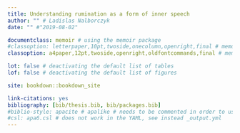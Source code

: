 ```yaml
--- 
title: Understanding rumination as a form of inner speech
author: "" # Ladislas Nalborczyk
date: "" #"2019-08-02"

documentclass: memoir # using the memoir package
#classoption: letterpaper,10pt,twoside,onecolumn,openright,final # memoir class default options
classoption: a4paper,12pt,twoside,openright,oldfontcommands,final # memoir class options

lot: false # deactivating the default list of tables
lof: false # deactivating the default list of figures

site: bookdown::bookdown_site

link-citations: yes
bibliography: [bib/thesis.bib, bib/packages.bib]
#biblio-style: apacite # apalike # needs to be commented in order to use the apa6.csl instead
#csl: apa6.csl # does not work in the YAML, see instead _output.yml
---
```







